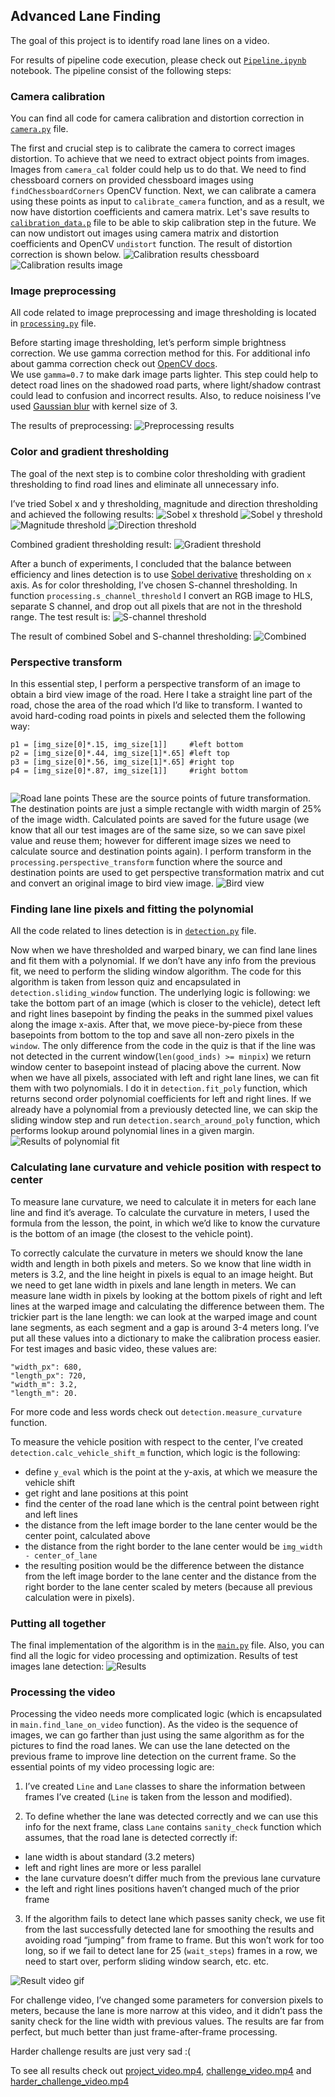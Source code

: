 ## Advanced Lane Finding
The goal of this project is to identify road lane lines on a video.

For results of pipeline code execution, please check out [`Pipeline.ipynb`](Pipeline.ipynb) notebook.
The pipeline consist of the following steps:

### Camera calibration 

You can find all code for camera calibration and distortion correction in [`camera.py`](camera.py) file.

The first and crucial step is to calibrate the camera to correct images distortion. To achieve that we need to extract object points from images. Images from `camera_cal` folder could help us to do that. We need to find chessboard corners on provided chessboard images using `findChessboardCorners` OpenCV function. 
Next,  we can calibrate a camera using these points as input to `calibrate_camera` function, and as a result, we now have distortion coefficients and camera matrix. 
Let's save results to [`calibration_data.p`](camera_cal/calibration_data.p) file to be able to skip calibration step in the future. 
We can now undistort out images using camera matrix and distortion coefficients and OpenCV `undistort` function. 
The result of distortion correction is shown below. 
![Calibration results chessboard](writeup_images/calibration_res.png)
![Calibration results image](writeup_images/img_cal.png)

### Image preprocessing

All code related to image preprocessing and image thresholding is located in [`processing.py`](processing.py) file. 

Before starting image thresholding, let’s perform simple brightness correction. We use gamma correction method for this. For additional info about gamma correction check out [OpenCV docs](https://docs.opencv.org/3.4/d3/dc1/tutorial_basic_linear_transform.html).  
 We use `gamma=0.7` to make dark image parts lighter. This step could help to detect road lines on the shadowed road parts, where light/shadow contrast could lead to confusion and incorrect results. Also, to reduce noisiness I’ve used [Gaussian blur](https://docs.opencv.org/3.1.0/d4/d13/tutorial_py_filtering.html) with kernel size of 3. 

The results of preprocessing: 
![Preprocessing results](writeup_images/preprocessing.png)

### Color and gradient thresholding 

The goal of the next step is to combine color thresholding with gradient thresholding to find road lines and eliminate all unnecessary info. 

I’ve tried Sobel x and y thresholding, magnitude and direction thresholding and achieved the following results: 
![Sobel x threshold](writeup_images/sobel_x.png)
![Sobel y threshold](writeup_images/sobel_y.png)
![Magnitude threshold](writeup_images/magnitude.png)
![Direction threshold](writeup_images/direction.png)

Combined gradient thresholding result: 
![Gradient threshold](writeup_images/gradient_combined.png)

After a bunch of experiments, I concluded that the balance between efficiency and lines detection is to use [Sobel derivative](https://docs.opencv.org/2.4/doc/tutorials/imgproc/imgtrans/sobel_derivatives/sobel_derivatives.html) thresholding on `x` axis. 
As for color thresholding, I’ve chosen S-channel thresholding. In function `processing.s_channel_threshold` I convert an RGB image to HLS, separate S channel, and drop out all pixels that are not in the threshold range. 
The test result is: 
![S-channel threshold](writeup_images/s_channel.png)

The result of combined Sobel and S-channel thresholding:
![Combined](writeup_images/combined.png)

### Perspective transform 
In this essential step, I perform a perspective transform of an image to obtain a bird view image of the road. 
Here I take a straight line part of the road, chose the area of the road which I’d like to transform. I wanted to avoid hard-coding road points in pixels and selected them the following way: 

```
p1 = [img_size[0]*.15, img_size[1]]     #left bottom
p2 = [img_size[0]*.44, img_size[1]*.65] #left top
p3 = [img_size[0]*.56, img_size[1]*.65] #right top
p4 = [img_size[0]*.87, img_size[1]]     #right bottom
 
```
![Road lane points](writeup_images/road_region.png)
These are the source points of future transformation. The destination points are just a simple rectangle with width margin of 25% of the image width. 
Calculated points are saved for the future usage (we know that all our test images are of the same size, so we can save pixel value and reuse them; however for different image sizes we need to calculate source and destination points again).
I perform transform in the `processing.perspective_transform` function where the source and destination points are used to get perspective transformation matrix and cut and convert an original image to bird view image. 
![Bird view](writeup_images/bird_view.png)

### Finding lane line pixels and fitting the polynomial 

All the code related to lines detection is in [`detection.py`](detection.py) file.

Now when we have thresholded and warped binary, we can find lane lines and fit them with a polynomial. 
If we don’t have any info from the previous fit, we need to perform the sliding window algorithm. The code for this algorithm is taken from lesson quiz and encapsulated in `detection.sliding_window`  function. The underlying logic is following: we take the bottom part of an image (which is closer to the vehicle), detect left and right lines basepoint by finding the peaks in the summed pixel values along the image x-axis. 
After that, we move piece-by-piece from these basepoints from bottom to the top and save all non-zero pixels in the `window`. The only difference from the code in the quiz is that if the line was not detected in the current window(`len(good_inds) >= minpix`) we return window center to basepoint instead of placing above the current. 
Now when we have all pixels, associated with left and right lane lines, we can fit them with two polynomials. I do it in `detection.fit_poly` function, which returns second order polynomial coefficients for left and right lines. 
If we already have a polynomial from a previously detected line, we can skip the sliding window step and run `detection.search_around_poly` function, which performs lookup around polynomial lines in a given margin.
![Results of polynomial fit](writeup_images/poly.png)

### Calculating lane curvature and vehicle position with respect to center 

To measure lane curvature, we need to calculate it in meters for each lane line and find it’s average. 
To calculate the curvature in meters, I used the formula from the lesson, the point, in which we’d like to know the curvature is the bottom of an image (the closest to the vehicle point). 

To correctly calculate the curvature in meters we should know the lane width and length in both pixels and meters. 
So we know that line width in meters is 3.2, and the line height in pixels is equal to an image height. But we need to get lane width in pixels and lane length in meters. 
We can measure lane width in pixels by looking at the bottom pixels of right and left lines at the warped image and calculating the difference between them. The trickier part is the lane length: we can look at the warped image and count lane segments, as each segment and a gap is around 3-4 meters long. 
I’ve put all these values into a dictionary to make the calibration process easier. 
For test images and basic video, these values are: 

```
"width_px": 680,
"length_px": 720,
"width_m": 3.2,
"length_m": 20.
 ```
 
For more code and less words check out `detection.measure_curvature` function. 

To measure the vehicle position with respect to the center, I’ve created `detection.calc_vehicle_shift_m` function, which logic is the following: 
- define `y_eval` which is the point at the y-axis, at which we measure the vehicle shift
- get right and lane positions at this point 
- find the center of the road lane which is the central point between right and left lines
- the distance from the left image border to the lane center would be the center point, calculated above 
- the distance from the right border to the lane center would be `img_width - center_of_lane`
- the resulting position would be the difference between the distance from the left image border to the lane center and the distance from the right border to the lane center scaled by meters (because all previous calculation were in pixels).

### Putting all together

The final implementation of the algorithm is in the [`main.py`](main.py) file. Also, you can find all the logic for video processing and optimization. 
Results of test images lane detection: 
![Results](writeup_images/results.png)

### Processing the video
Processing the video needs more complicated logic (which is encapsulated in `main.find_lane_on_video` function). As the video is the sequence of images, we can go farther than just using the same algorithm as for the pictures to find the road lanes. We can use the lane detected on the previous frame to improve line detection on the current frame. 
So the essential points of my video processing logic are: 
1. I’ve created `Line` and `Lane` classes to share the information between frames I’ve created (`Line` is taken from the lesson and modified). 

2. To define whether the lane was detected correctly and we can use this info for the next frame, class `Lane` contains `sanity_check` function which assumes, that the road lane is detected correctly if:
 - lane width is about standard (3.2 meters)
 - left and right lines are more or less parallel 
 - the lane curvature doesn’t differ much from the previous lane curvature 
 - the left and right lines positions haven’t changed much of the prior frame 
 
3. If the algorithm fails to detect lane which passes sanity check, we use fit from the last successfully detected lane for smoothing the results and avoiding road “jumping” from frame to frame. But this won’t work for too long, so if we fail to detect lane for 25 (`wait_steps`) frames in a row, we need to start over, perform sliding window search, etc. etc.

  
![Result video gif](writeup_images/project_video_result.gif)

For challenge video, I’ve changed some parameters for conversion pixels to meters, because the lane is more narrow at this video, and it didn’t pass the sanity check for the line width with previous values. The results are far from perfect, but much better than just frame-after-frame processing. 

Harder challenge results are just very sad :( 
  
To see all results check out [project_video.mp4](output_videos/project_video.mp4), [challenge_video.mp4](output_videos/challenge_video.mp4) and [harder_challenge_video.mp4](output_videos/harder_challenge_video.mp4)

